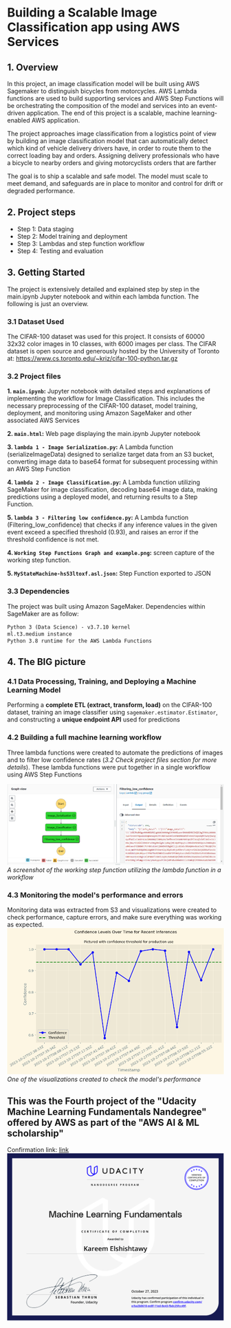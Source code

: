 # Building a Scalable Image Classification app using AWS Services

## 1. Overview
In this project, an image classification model will be built using AWS Sagemaker to distinguish bicycles from motorcycles. AWS Lambda functions are used to build supporting services and AWS Step Functions will be orchestrating the composition of the model and services into an event-driven application. The end of this project is a scalable, machine learning-enabled AWS application.

The project approaches image classification from a logistics point of view by building an image classification model that can automatically detect which kind of vehicle delivery drivers have, in order to route them to the correct loading bay and orders. Assigning delivery professionals who have a bicycle to nearby orders and giving motorcyclists orders that are farther

The goal is to ship a scalable and safe model. The model must scale to meet demand, and safeguards are in place to monitor and control for drift or degraded performance.

## 2. Project steps
- Step 1: Data staging
- Step 2: Model training and deployment
- Step 3: Lambdas and step function workflow
- Step 4: Testing and evaluation

## 3. Getting Started
The project is extensively detailed and explained step by step in the main.ipynb Jupyter notebook and within each lambda function. The following is just an overview.

### 3.1 Dataset Used
The CIFAR-100 dataset was used for this project. It consists of 60000 32x32 color images in 10 classes, with 6000 images per class. The CIFAR dataset is open source and generously hosted by the University of Toronto at: https://www.cs.toronto.edu/~kriz/cifar-100-python.tar.gz

### 3.2 Project files
**1. `main.ipynb`:** Jupyter notebook with detailed steps and explanations of implementing the workflow for Image Classification. This includes the necessary preprocessing of the CIFAR-100 dataset, model training, deployment, and monitoring using Amazon SageMaker and other associated AWS Services

**2. `main.html`:** Web page displaying the main.ipynb Jupyter notebook

**3. `lambda 1 - Image Serialization.py`:** A Lambda function (serializeImageData) designed to serialize target data from an S3 bucket, converting image data to base64 format for subsequent processing within an AWS Step Function

**4. `lambda 2 - Image Classification.py`:** A Lambda function utilizing SageMaker for image classification, decoding base64 image data, making predictions using a deployed model, and returning results to a Step Function.

**5. `lambda 3 - Filtering low confidence.py`:** A Lambda function (Filtering_low_confidence) that checks if any inference values in the given event exceed a specified threshold (0.93), and raises an error if the threshold confidence is not met.

**4. `Working Step Functions Graph and example.png`:** screen capture of the working step function.

**5. `MyStateMachine-hs53ltoxf.asl.json`:** Step Function exported to JSON

### 3.3 Dependencies
The project was built using Amazon SageMaker. Dependencies within SageMaker are as follow:
```
Python 3 (Data Science) - v3.7.10 kernel
ml.t3.medium instance
Python 3.8 runtime for the AWS Lambda Functions
```

## 4. The BIG picture
### 4.1 Data Processing, Training, and Deploying a Machine Learning Model
Performing a **complete ETL (extract, transform, load)** on the CIFAR-100 dataset, training an image classifier using `sagemaker.estimator.Estimator`, and constructing a **unique endpoint API** used for predictions 

### 4.2 Building a full machine learning workflow
Three lambda functions were created to automate the predictions of images and to filter low confidence rates (*3.2 Check project files section for more details*). These lambda functions were put together in a single workflow using AWS Step Functions

![Working Step Functions Graph and example.png](https://github.com/Kshishtawy/Scalable-Image-Classification-application-on-Amazon-Sagemaker/blob/main/Working%20Step%20Functions%20Graph%20and%20example.png?raw=true)
*A screenshot of the working step function utilizing the lambda function in a workflow*

### 4.3 Monitoring the model's performance and errors
Monitoring data was extracted from S3 and visualizations were created to check performance, capture errors, and make sure everything was working as expected.
![Visualization example](https://github.com/Kshishtawy/Scalable-Image-Classification-application-on-Amazon-Sagemaker/blob/main/Confidence%20levels%20visualization.png?raw=true)
*One of the visualizations created to check the model's performance*

## This was the Fourth project of the "Udacity Machine Learning Fundamentals Nandegree" offered by AWS as part of the "AWS AI & ML scholarship"
Confirmation  link: [link](https://graduation.udacity.com/confirm/e/ba2b0610-ee8f-11ed-8e43-fbdc25fcc49f)
![Certificate](https://github.com/Kshishtawy/Developing-a-Handwritten-Digits-Classifier-with-PyTorch/blob/main/Certificate/Udacity%20-%20Machine%20Learning%20Fundamentals.png?raw=true)

